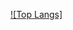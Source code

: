 [![Top Langs]]("https://github-readme-stats.vercel.app/api/top-langs/?username=404kuso&theme=material-palenight")
<!--
**404kuso/404kuso** is a ✨ _special_ ✨ repository because its `README.md` (this file) appears on your GitHub profile.

